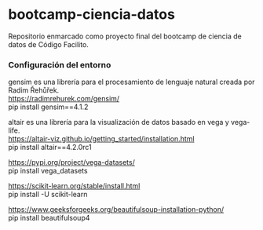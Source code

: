 # bootcamp-ciencia-datos
Repositorio enmarcado como proyecto final del bootcamp de ciencia de datos de Código Facilito. 


### Configuración del entorno

gensim es una librería para el procesamiento de lenguaje natural creada por Radim Řehůřek.  
https://radimrehurek.com/gensim/  
pip install gensim==4.1.2  
  
altair es una librería para la visualización de datos basado en vega y vega-life.  
https://altair-viz.github.io/getting_started/installation.html  
pip install altair==4.2.0rc1  
  
https://pypi.org/project/vega-datasets/  
pip install vega_datasets  

https://scikit-learn.org/stable/install.html  
pip install -U scikit-learn

https://www.geeksforgeeks.org/beautifulsoup-installation-python/  
pip install beautifulsoup4
